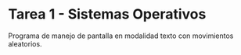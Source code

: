 # Tarea 1 - Sistemas Operativos
Programa de manejo de pantalla en modalidad texto con movimientos aleatorios.

